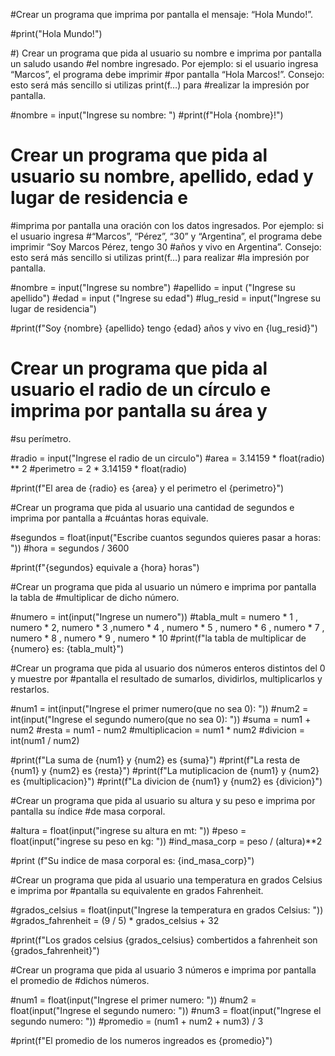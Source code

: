 #Crear un programa que imprima por pantalla el mensaje: “Hola Mundo!”. 

#print("Hola Mundo!")

#) Crear un programa que pida al usuario su nombre e imprima por pantalla un saludo usando 
#el nombre ingresado. Por ejemplo: si el usuario ingresa “Marcos”, el programa debe imprimir 
#por pantalla “Hola Marcos!”. Consejo: esto será más sencillo si utilizas print(f…) para 
#realizar la impresión por pantalla. 

#nombre = input("Ingrese su nombre: ")
#print(f"Hola {nombre}!")

# Crear un programa que pida al usuario su nombre, apellido, edad y lugar de residencia e 
#imprima por pantalla una oración con los datos ingresados. Por ejemplo: si el usuario ingresa 
#“Marcos”, “Pérez”, “30” y “Argentina”, el programa debe imprimir “Soy Marcos Pérez, tengo 30 
#años y vivo en Argentina”. Consejo: esto será más sencillo si utilizas print(f…) para realizar 
#la impresión por pantalla.

#nombre = input("Ingrese su nombre")
#apellido = input ("Ingrese su apellido")
#edad = input ("Ingrese su edad")
#lug_resid = input("Ingrese su lugar de residencia")

#print(f"Soy {nombre} {apellido} tengo {edad} años y vivo en {lug_resid}") 

# Crear un programa que pida al usuario el radio de un círculo e imprima por pantalla su área y 
#su perímetro. 

#radio = input("Ingrese el radio de un circulo")
#area = 3.14159 * float(radio) ** 2
#perimetro = 2 * 3.14159 * float(radio)

#print(f"El area de {radio} es {area} y el perimetro el {perimetro}")

#Crear un programa que pida al usuario una cantidad de segundos e imprima por pantalla a 
#cuántas horas equivale. 

#segundos = float(input("Escribe cuantos segundos quieres pasar a horas: "))
#hora = segundos / 3600

#print(f"{segundos} equivale a {hora} horas")

#Crear un programa que pida al usuario un número e imprima por pantalla la tabla de 
#multiplicar de dicho número.  

#numero = int(input("Ingrese un numero"))
#tabla_mult = numero * 1 , numero * 2, numero * 3 ,numero * 4 , numero * 5 , numero * 6 , numero * 7 , numero * 8 , numero * 9 , numero * 10
#print(f"la tabla de multiplicar de {numero} es: {tabla_mult}")

#Crear un programa que pida al usuario dos números enteros distintos del 0 y muestre por 
#pantalla el resultado de sumarlos, dividirlos, multiplicarlos y restarlos. 

#num1 = int(input("Ingrese el primer numero(que no sea 0): "))
#num2 = int(input("Ingrese el segundo numero(que no sea 0): "))
#suma = num1 + num2
#resta = num1 - num2
#multiplicacion = num1 * num2
#divicion = int(num1 / num2)

#print(f"La suma de {num1} y {num2} es {suma}")
#print(f"La resta de {num1} y {num2} es {resta}")
#print(f"La mutiplicacion de {num1} y {num2} es {multiplicacion}")
#print(f"La divicion de {num1} y {num2} es {divicion}")

#Crear un programa que pida al usuario su altura y su peso e imprima por pantalla su índice 
#de masa corporal.

#altura = float(input("ingrese su altura en mt: "))
#peso = float(input("ingrese su peso en kg: "))
#ind_masa_corp = peso / (altura)**2

#print (f"Su indice de masa corporal es: {ind_masa_corp}")

#Crear un programa que pida al usuario una temperatura en grados Celsius e imprima por 
#pantalla su equivalente en grados Fahrenheit. 

#grados_celsius = float(input("Ingrese la temperatura en grados Celsius: "))
#grados_fahrenheit = (9 / 5) * grados_celsius + 32

#print(f"Los grados celsius {grados_celsius} combertidos a fahrenheit son {grados_fahrenheit}")

#Crear un programa que pida al usuario  3 números e imprima por pantalla el promedio de 
#dichos números. 

#num1 = float(input("Ingrese el primer numero: "))
#num2 = float(input("Ingrese el segundo numero: "))
#num3 = float(input("Ingrese el segundo numero: "))
#promedio = (num1 + num2 + num3) / 3

#print(f"El promedio de los numeros ingreados es {promedio}")
